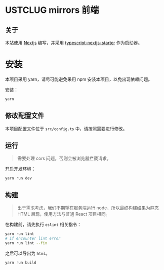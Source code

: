 # USTCLUG mirrors 前端
## 关于
本站使用 [Nextjs](
https://nextjs.org/
) 编写，并采用 [typescript-nextjs-starter](https://github.com/jpedroschmitz/typescript-nextjs-starter) 作为启动器。

# 安装
本项目采用 yarn，请尽可能避免采用 npm 安装本项目，以免出现依赖问题。

安装：
```bash
yarn
```

## 修改配置文件
本项目配置文件位于 `src/config.ts` 中，请按照需要进行修改。

## 运行
> 需要处理 cors 问题，否则会被浏览器拦截请求。

开启开发环境：
```bash
yarn run dev
```

## 构建
> 出于需求考虑，我们不期望在服务端运行 node，所以最终构建结果为静态 HTML 展现，使用方法与普通 React 项目相同。

在构建前，请先执行 `eslint` 相关指令：
```bash
yarn run lint
# if encounter lint error
yarn run lint --fix
```

之后可以导出为 `html`。
```bash
yarn run build
```

